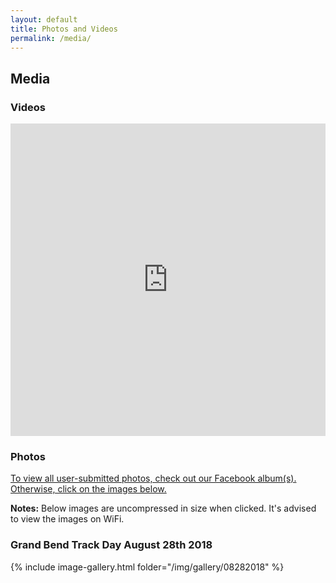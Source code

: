 ```yaml
---
layout: default
title: Photos and Videos
permalink: /media/
---
```


## Media

### Videos

<iframe width="100%" height="500px" src="https://www.youtube.com/embed/04iVIVKCyrg" frameborder="0" allow="accelerometer; autoplay; encrypted-media; gyroscope; picture-in-picture" allowfullscreen></iframe>

### Photos

[To view all user-submitted photos, check out our Facebook album(s). Otherwise, click on the images below.](https://www.facebook.com/groups/kwsportracing/photos/?filter=albums)

**Notes:** Below images are uncompressed in size when clicked. It's advised to view the images on WiFi.

### Grand Bend Track Day August 28th 2018

{% include image-gallery.html folder="/img/gallery/08282018" %}
